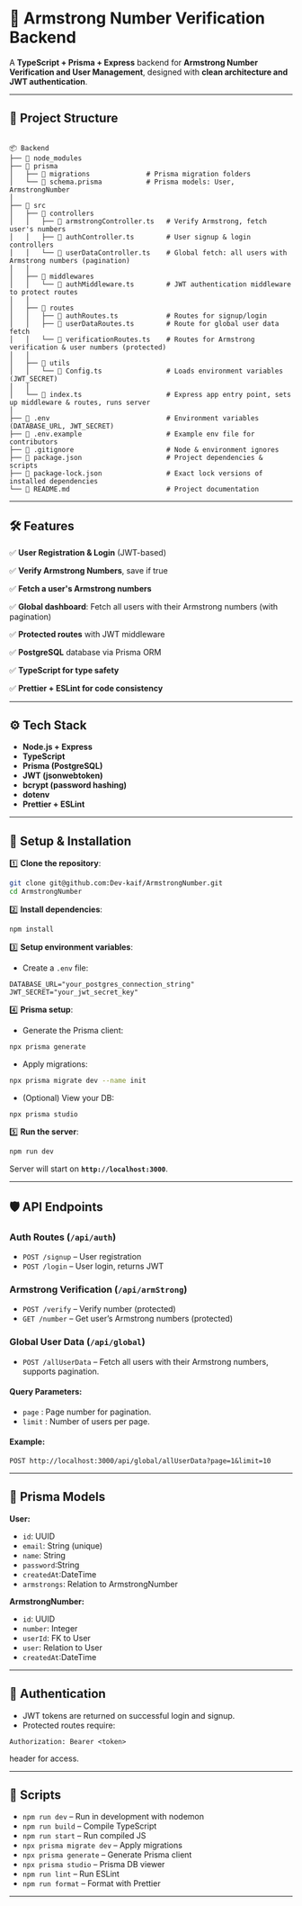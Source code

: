 # 🚀 Armstrong Number Verification Backend

A **TypeScript + Prisma + Express** backend for **Armstrong Number Verification and User Management**, designed with **clean architecture and JWT authentication**.


---

## 📂 **Project Structure**

```

📦 Backend
├── 📁 node_modules
├── 📁 prisma
│   ├── 📁 migrations              # Prisma migration folders
│   └── 📝 schema.prisma           # Prisma models: User, ArmstrongNumber
│
├── 📁 src
│   ├── 📁 controllers
│   │   ├── 📝 armstrongController.ts   # Verify Armstrong, fetch user's numbers
│   │   ├── 📝 authController.ts        # User signup & login controllers
│   │   └── 📝 userDataController.ts    # Global fetch: all users with Armstrong numbers (pagination)
│   │
│   ├── 📁 middlewares
│   │   └── 📝 authMiddleware.ts        # JWT authentication middleware to protect routes
│   │
│   ├── 📁 routes
│   │   ├── 📝 authRoutes.ts            # Routes for signup/login
│   │   ├── 📝 userDataRoutes.ts        # Route for global user data fetch
│   │   └── 📝 verificationRoutes.ts    # Routes for Armstrong verification & user numbers (protected)
│   │
│   ├── 📁 utils
│   │   └── 📝 Config.ts                # Loads environment variables (JWT_SECRET)
│   │
│   └── 📝 index.ts                     # Express app entry point, sets up middleware & routes, runs server
│
├── 📝 .env                             # Environment variables (DATABASE_URL, JWT_SECRET)
├── 📝 .env.example                     # Example env file for contributors
├── 📝 .gitignore                       # Node & environment ignores
├── 📝 package.json                     # Project dependencies & scripts
├── 📝 package-lock.json                # Exact lock versions of installed dependencies
└── 📝 README.md                        # Project documentation
```

---


## 🛠️ **Features**

✅ **User Registration & Login** (JWT-based)

✅ **Verify Armstrong Numbers**, save if true

✅ **Fetch a user's Armstrong numbers**

✅ **Global dashboard**: Fetch all users with their Armstrong numbers (with pagination)

✅ **Protected routes** with JWT middleware

✅ **PostgreSQL** database via Prisma ORM

✅ **TypeScript for type safety**

✅ **Prettier + ESLint for code consistency**


---

## ⚙️ **Tech Stack**

- **Node.js + Express**
- **TypeScript**
- **Prisma (PostgreSQL)**
- **JWT (jsonwebtoken)**
- **bcrypt (password hashing)**
- **dotenv**
- **Prettier + ESLint**

---

## 🚀 **Setup & Installation**

1️⃣ **Clone the repository**:

```bash
git clone git@github.com:Dev-kaif/ArmstrongNumber.git
cd ArmstrongNumber
```

2️⃣ **Install dependencies**:

```bash
npm install
```

3️⃣ **Setup environment variables**:

- Create a `.env` file:

```env
DATABASE_URL="your_postgres_connection_string"
JWT_SECRET="your_jwt_secret_key"
```

4️⃣ **Prisma setup**:

- Generate the Prisma client:

```bash
npx prisma generate
```

- Apply migrations:

```bash
npx prisma migrate dev --name init
```

- (Optional) View your DB:

```bash
npx prisma studio
```

5️⃣ **Run the server**:

```bash
npm run dev
```

Server will start on **`http://localhost:3000`**.


---


## 🛡️ **API Endpoints**

### **Auth Routes** (`/api/auth`)

- `POST /signup` – User registration
- `POST /login` – User login, returns JWT

### **Armstrong Verification** (`/api/armStrong`)

- `POST /verify` – Verify number (protected)
- `GET /number` – Get user’s Armstrong numbers (protected)

### **Global User Data** (`/api/global`)


* `POST /allUserData` – Fetch all users with their Armstrong numbers, supports pagination.


#### **Query Parameters:**

* `page` : Page number for pagination.
* `limit` : Number of users per page.


#### **Example:**

```
POST http://localhost:3000/api/global/allUserData?page=1&limit=10
```

---

## 🧩 **Prisma Models**

**User:**

- `id`: UUID
- `email`: String (unique)
- `name`: String
- `password`:String
- `createdAt`:DateTime
- `armstrongs`: Relation to ArmstrongNumber

**ArmstrongNumber:**

- `id`: UUID
- `number`: Integer
- `userId`: FK to User
- `user`: Relation to User
- `createdAt`:DateTime

---

## 🔐 **Authentication**

- JWT tokens are returned on successful login and signup.
- Protected routes require:

```
Authorization: Bearer <token>
```

header for access.

---

## 🧹 **Scripts**

- `npm run dev` – Run in development with nodemon
- `npm run build` – Compile TypeScript
- `npm run start` – Run compiled JS
- `npx prisma migrate dev` – Apply migrations
- `npx prisma generate` – Generate Prisma client
- `npx prisma studio` – Prisma DB viewer
- `npm run lint` – Run ESLint
- `npm run format` – Format with Prettier

---